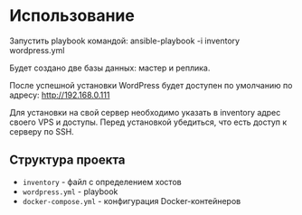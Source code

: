 # Использование

Запустить playbook командой:
ansible-playbook -i inventory wordpress.yml

Будет создано две базы данных: мастер и реплика.

После успешной установки WordPress будет доступен по умолчанию по адресу:
http://192.168.0.111

Для установки на свой сервер необходимо указать в inventory адрес своего VPS и доступы. 
Перед установкой убедиться, что есть доступ к серверу по SSH.

## Структура проекта

- `inventory` - файл с определением хостов
- `wordpress.yml` - playbook
- `docker-compose.yml` - конфигурация Docker-контейнеров


